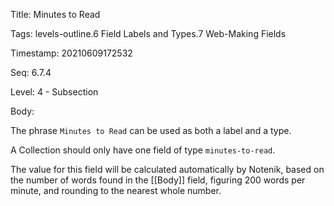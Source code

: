 Title:  Minutes to Read

Tags:   levels-outline.6 Field Labels and Types.7 Web-Making Fields

Timestamp: 20210609172532

Seq:    6.7.4

Level:  4 - Subsection

Body: 

The phrase `Minutes to Read` can be used as both a label and a type.

A Collection should only have one field of type `minutes-to-read`.

The value for this field will be calculated automatically by Notenik, based on the number of words found in the [[Body]] field, figuring 200 words per minute, and rounding to the nearest whole number.
